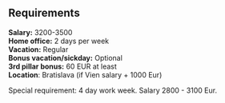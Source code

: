## Requirements

**Salary:** 3200-3500  
**Home office:** 2 days per week  
**Vacation:** Regular  
**Bonus vacation/sickday:** Optional  
**3rd pillar bonus:** 60 EUR at least   
**Location**: Bratislava (if Vien salary + 1000 Eur)  

Special requirement: 4 day work week. Salary 2800 - 3100 Eur.